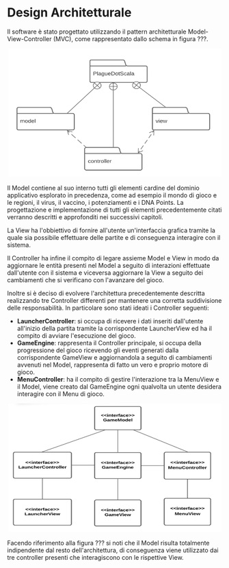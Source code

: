 # Design Architetturale
Il software è stato progettato utilizzando il pattern architetturale Model-View-Controller (MVC), come rappresentato dallo schema in figura ???. 

<p align="center">
  <img src="./images/PackageDiagram.png" width="500" height="300" alt="Diagramma dei Package"/>
</p>

Il Model contiene al suo interno tutti gli elementi cardine del dominio applicativo esplorato in precedenza, come ad esempio il mondo di gioco e le regioni, il virus, il vaccino, i potenziamenti e i DNA Points. La progettazione e implementazione di tutti gli elementi precedentemente citati verranno descritti e approfonditi nei successivi capitoli.

La View ha l'obbiettivo di fornire all'utente un'interfaccia grafica tramite la quale sia possibile effettuare delle partite e di conseguenza interagire con il sistema.

Il Controller ha infine il compito di legare assieme Model e View in modo da aggiornare le entità presenti nel Model a seguito di interazioni effettuate dall'utente con il sistema e viceversa aggiornare la View a seguito dei cambiamenti che si verificano con l'avanzare del gioco.

Inoltre si è deciso di evolvere l'architettura precedentemente descritta realizzando tre Controller differenti per mantenere una corretta suddivisione delle responsabilità. In particolare sono stati ideati i Controller seguenti: 
- **LauncherController**: si occupa di ricevere i dati inseriti dall'utente all'inizio della partita tramite la corrispondente LauncherView ed ha il compito di avviare l'esecuzione del gioco.
- **GameEngine**: rappresenta il Controller principale, si occupa della progressione del gioco ricevendo gli eventi generati dalla corrispondente GameView e aggiornandola a seguito di cambiamenti avvenuti nel Model, rappresenta di fatto un vero e proprio motore di gioco.
- **MenuController**: ha il compito di gestire l'interazione tra la MenuView e il Model, viene creato dal GameEngine ogni qualvolta un utente desidera interagire con il Menu di gioco.

<p align="center">
  <img src="./images/GameModelDiagram.png" width="500" height="300" alt="Diagramma dei Package"/>
</p>

Facendo riferimento alla figura ??? si noti che il Model risulta totalmente indipendente dal resto dell'architettura, di conseguenza viene utilizzato dai tre controller presenti che interagiscono con le rispettive View.
